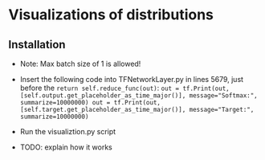 # Visualizations of distributions

## Installation

- Note: Max batch size of 1 is allowed!

- Insert the following code into TFNetworkLayer.py in lines 5679, just before the `return self.reduce_func(out)`:
`out = tf.Print(out, [self.output.get_placeholder_as_time_major()], message="Softmax:", summarize=10000000)
out = tf.Print(out, [self.target.get_placeholder_as_time_major()], message="Target:", summarize=10000000)`

- Run the visualiztion.py script
- TODO: explain how it works